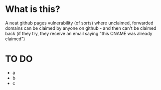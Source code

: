 # What is this?  
A neat github pages vulnerability (of sorts) where unclaimed, forwarded domains can be claimed by anyone on github - and then can't be claimed back (if they try, they receive an email saying "this CNAME was already claimed")

# TO DO
- a
- b
- c
